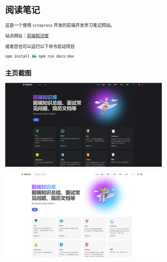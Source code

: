 # 阅读笔记

这是一个使用 `vitepress` 开发的前端开发学习笔记网站。

站点网址：[前端知识库](https://haonan0916.github.io/reading-site/ "前端知识库")

或者您也可以运行以下命令启动项目

```bash
npm install && npm run docs:dev
```

## 主页截图

![主页1](public/主页.png)

![主页2](public/主页2.png)
